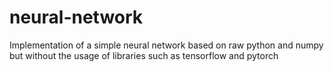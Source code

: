 # neural-network

Implementation of a simple neural network based on raw python and numpy but without the usage of libraries such as tensorflow and pytorch

